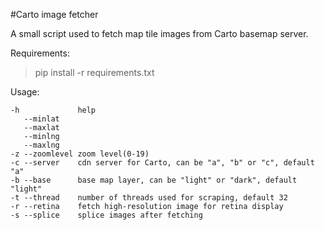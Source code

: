 #Carto image fetcher

A small script used to fetch map tile images from Carto basemap server.

Requirements:
>pip install -r requirements.txt

Usage:
```
-h             help
   --minlat
   --maxlat
   --minlng
   --maxlng
-z --zoomlevel zoom level(0-19)
-c --server    cdn server for Carto, can be "a", "b" or "c", default "a"
-b --base      base map layer, can be "light" or "dark", default "light"
-t --thread    number of threads used for scraping, default 32
-r --retina    fetch high-resolution image for retina display
-s --splice    splice images after fetching
```
